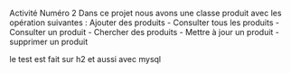 Activité Numéro 2 
Dans ce projet nous avons une classe produit avec les opération suivantes :  Ajouter des produits
    - Consulter tous les produits
    - Consulter un produit
    - Chercher des produits
    - Mettre à jour un produit 
    - supprimer un produit

le test est fait sur h2 et aussi avec mysql 
